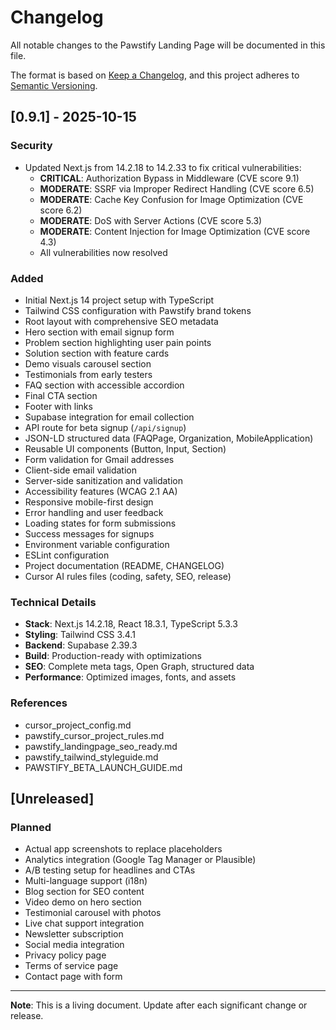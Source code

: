 # Changelog

All notable changes to the Pawstify Landing Page will be documented in this file.

The format is based on [Keep a Changelog](https://keepachangelog.com/en/1.0.0/),
and this project adheres to [Semantic Versioning](https://semver.org/spec/v2.0.0.html).

## [0.9.1] - 2025-10-15

### Security
- Updated Next.js from 14.2.18 to 14.2.33 to fix critical vulnerabilities:
  - **CRITICAL**: Authorization Bypass in Middleware (CVE score 9.1)
  - **MODERATE**: SSRF via Improper Redirect Handling (CVE score 6.5)
  - **MODERATE**: Cache Key Confusion for Image Optimization (CVE score 6.2)
  - **MODERATE**: DoS with Server Actions (CVE score 5.3)
  - **MODERATE**: Content Injection for Image Optimization (CVE score 4.3)
  - All vulnerabilities now resolved

### Added
- Initial Next.js 14 project setup with TypeScript
- Tailwind CSS configuration with Pawstify brand tokens
- Root layout with comprehensive SEO metadata
- Hero section with email signup form
- Problem section highlighting user pain points
- Solution section with feature cards
- Demo visuals carousel section
- Testimonials from early testers
- FAQ section with accessible accordion
- Final CTA section
- Footer with links
- Supabase integration for email collection
- API route for beta signup (`/api/signup`)
- JSON-LD structured data (FAQPage, Organization, MobileApplication)
- Reusable UI components (Button, Input, Section)
- Form validation for Gmail addresses
- Client-side email validation
- Server-side sanitization and validation
- Accessibility features (WCAG 2.1 AA)
- Responsive mobile-first design
- Error handling and user feedback
- Loading states for form submissions
- Success messages for signups
- Environment variable configuration
- ESLint configuration
- Project documentation (README, CHANGELOG)
- Cursor AI rules files (coding, safety, SEO, release)

### Technical Details
- **Stack**: Next.js 14.2.18, React 18.3.1, TypeScript 5.3.3
- **Styling**: Tailwind CSS 3.4.1
- **Backend**: Supabase 2.39.3
- **Build**: Production-ready with optimizations
- **SEO**: Complete meta tags, Open Graph, structured data
- **Performance**: Optimized images, fonts, and assets

### References
- cursor_project_config.md
- pawstify_cursor_project_rules.md
- pawstify_landingpage_seo_ready.md
- pawstify_tailwind_styleguide.md
- PAWSTIFY_BETA_LAUNCH_GUIDE.md

## [Unreleased]

### Planned
- Actual app screenshots to replace placeholders
- Analytics integration (Google Tag Manager or Plausible)
- A/B testing setup for headlines and CTAs
- Multi-language support (i18n)
- Blog section for SEO content
- Video demo on hero section
- Testimonial carousel with photos
- Live chat support integration
- Newsletter subscription
- Social media integration
- Privacy policy page
- Terms of service page
- Contact page with form

---

**Note**: This is a living document. Update after each significant change or release.

